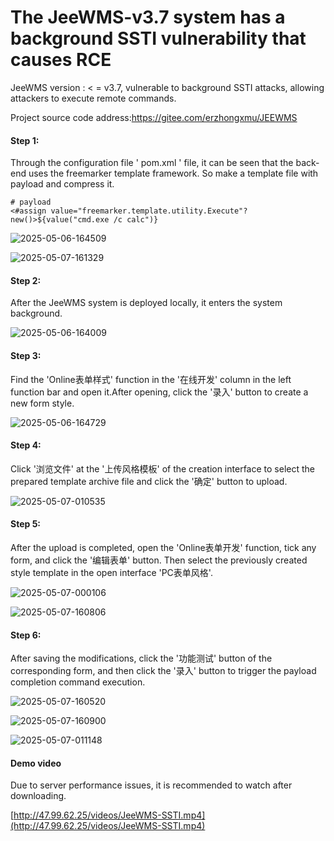 # The JeeWMS-v3.7 system has a background SSTI vulnerability that causes RCE

  JeeWMS version : < = v3.7, vulnerable to background SSTI attacks, allowing attackers to execute remote commands.
  
  Project source code address:https://gitee.com/erzhongxmu/JEEWMS

#### Step 1:
  Through the configuration file ' pom.xml ' file, it can be seen that the back-end uses the freemarker template framework. So make a template file with payload and compress it.

```
# payload
<#assign value="freemarker.template.utility.Execute"?new()>${value("cmd.exe /c calc")}
```

![2025-05-06-164509](./src/img/2025-05-06-164509.png)

![2025-05-07-161329](./src/img/2025-05-07-161329.png)

#### Step 2:
  After the JeeWMS system is deployed locally, it enters the system background.

![2025-05-06-164009](./src/img/2025-05-06-164009.png)

#### Step 3:
  Find the 'Online表单样式' function in the '在线开发' column in the left function bar and open it.After opening, click the '录入' button to create a new form style.

![2025-05-06-164729](./src/img/2025-05-06-164729.png)

#### Step 4:
  Click '浏览文件' at the '上传风格模板' of the creation interface to select the prepared template archive file and click the '确定' button to upload.

![2025-05-07-010535](./src/img/2025-05-07-010535.png)

#### Step 5:
  After the upload is completed, open the 'Online表单开发' function, tick any form, and click the '编辑表单' button. Then select the previously created style template in the open interface 'PC表单风格'.

![2025-05-07-000106](./src/img/2025-05-07-160519.png)

![2025-05-07-160806](./src/img/2025-05-07-160806.png)

#### Step 6:
  After saving the modifications, click the '功能测试' button of the corresponding form, and then click the '录入' button to trigger the payload completion command execution.

![2025-05-07-160520](./src/img/2025-05-07-160520.png)

![2025-05-07-160900](./src/img/2025-05-07-160900.png)

![2025-05-07-011148](./src/img/2025-05-07-011148.png)

#### Demo video
  Due to server performance issues, it is recommended to watch after downloading. 
  
[http://47.99.62.25/videos/JeeWMS-SSTI.mp4](http://47.99.62.25/videos/JeeWMS-SSTI.mp4)

